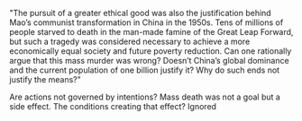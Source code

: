"The pursuit of a greater ethical good was also the justification behind Mao’s communist transformation in China in the 1950s. Tens of millions of people starved to death in the man-made famine of the Great Leap Forward, but such a tragedy was considered necessary to achieve a more economically equal society and future poverty reduction. Can one rationally argue that this mass murder was wrong? Doesn’t China’s global dominance and the current population of one billion justify it? Why do such ends not justify the means?"

Are actions not governed by intentions? Mass death was not a goal but a side effect. The conditions creating that effect? Ignored